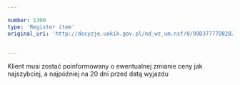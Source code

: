 ```yaml
---

number: 1300
type: 'Register item'
original_uri: 'http://decyzje.uokik.gov.pl/nd_wz_um.nsf/0/99D37777D82B200AC12573DE003F806E?OpenDocument'


---
```


Klient musi zostać poinformowany o ewentualnej zmianie ceny jak najszybciej, a najpóźniej na 20 dni przed datą wyjazdu
